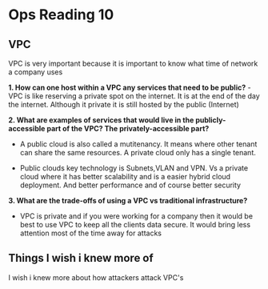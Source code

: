 # Ops Reading 10
## VPC
VPC is very important because it is important to know what time of network a company uses

**1. How can one host within a VPC any services that need to be public?**
-VPC is like reserving a private spot on the internet. It is at the end of the day the internet. Although it private it is still hosted by the public (Internet)

**2. What are examples of services that would live in the publicly-accessible part of the VPC? The privately-accessible part?**
- A public cloud is also called a mutitenancy. It means where other tenant can share the same resources. A private cloud only has a single tenant. 

- Public clouds key technology is Subnets,VLAN and VPN. Vs a private cloud where it has better scalability and is a easier hybrid cloud deployment. And better performance and of course better security 

**3. What are the trade-offs of using a VPC vs traditional infrastructure?**
- VPC is private and if you were working for a company then it would be best to use VPC to keep all the clients data secure. It would bring less attention most of the time away for attacks

## Things I wish i knew more of
I wish i knew more about how attackers attack VPC's

